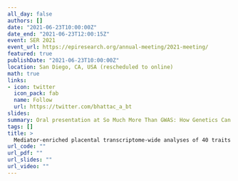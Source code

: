 ```yaml
---
all_day: false
authors: []
date: "2021-06-23T10:00:00Z"
date_end: "2021-06-23T12:00:15Z"
event: SER 2021
event_url: https://epiresearch.org/annual-meeting/2021-meeting/
featured: true
publishDate: "2021-06-23T10:00:00Z"
location: San Diego, CA, USA (rescheduled to online)
math: true
links:
- icon: twitter
  icon_pack: fab
  name: Follow
  url: https://twitter.com/bhattac_a_bt
slides:
summary: Oral presentation at So Much More Than GWAS: How Genetics Can Strengthen Causal Inference session (SER 2021)
tags: []
title: >
  Mediator-enriched placental transcriptome-wide analyses of 40 traits reveal genetic mechanisms that support the Developmental Origins of Health and Disease (DOHaD) hypothesis
url_code: ""
url_pdf: ""
url_slides: ""
url_video: ""
---
```

